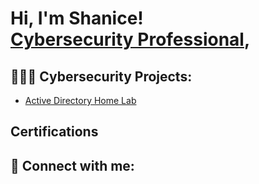 <h1>Hi, I'm Shanice! <br/><a href="https://linkedin.com/in/shanice-o-615462121">Cybersecurity Professional</a>, 

<h2>👩🏾‍💻  Cybersecurity Projects:</h2>

  - [Active Directory Home Lab](https://github.com/sorgille/Active-Directory-Lab)


<h2>Certifications</h2>



<h2> 🤳 Connect with me:</h2>


[linkedin]: https://linkedin.com/in/joshmadakor
